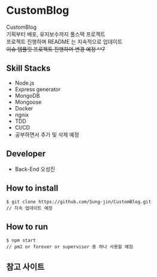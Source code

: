 # CustomBlog

CustomBlog<br>
기획부터 배포, 유지보수까지 풀스택 프로젝트<br>
프로젝트 진행하며 README 는 지속적으로 업데이트<br>
~~이슈 템플릿 프로젝트 진행하며 변경 예정 ^^7~~

## Skill Stacks

- Node.js
- Express generator
- MongoDB
- Mongoose
- Docker
- ngnix
- TDD
- CI/CD
- 공부하면서 추가 및 삭제 예정


## Developer

- Back-End 오성진


## How to install

```$
$ git clone https://github.com/Sung-jin/CustomBlog.git
// 지속 업데이트 예정
```


## How to run

```$
$ npm start 
// pm2 or forever or supervisor 중 하나 사용할 예정
```



## 참고 사이트